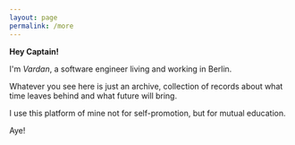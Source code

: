 ```yaml
---
layout: page
permalink: /more
---
```


**Hey Captain!**

I'm *Vardan*, a software engineer living and working in Berlin. 

Whatever you see here is just an archive, collection of records about what time leaves behind and what future will bring. 

I use this platform of mine not for self-promotion, but for mutual education.

Aye!

<!-- P.S. You can subscribe to receive updates from me. Of course, you can [unsubscribe](/unsubscribe.md) too!
<form method="POST" action="http://formspree.io/vardants@gmail.com">
  <div>	
  	<input type="email" name="email" size="51" maxlength="255" placeholder="Your email" required="required">
  </div>  
  <div>
  	<textarea name="message" rows="5" cols="50" placeholder="Your message" required="required"></textarea>
  </div>
  <input type="hidden" name="_next" value="http://vtorosyan.github.io/subscribed"/>
  <input type="hidden" name="_subject" value="subscribe"/>
  <input type="hidden" name="_format" value="text"/>
  <button type="submit">Subscribe</button>
</form> -->


